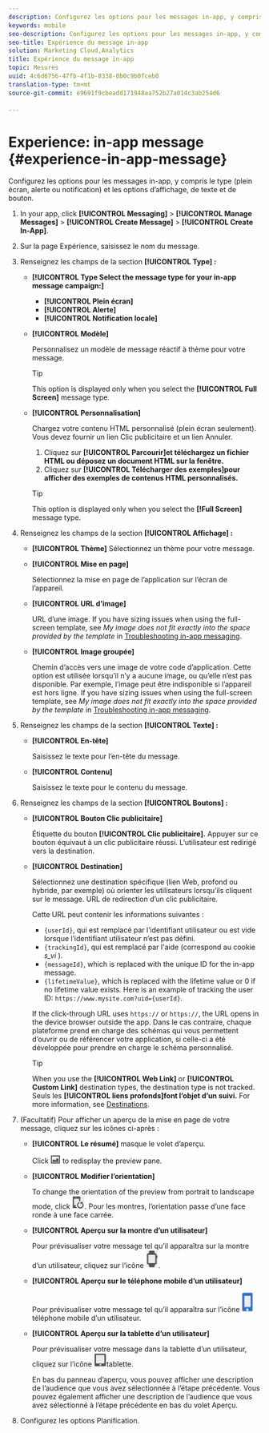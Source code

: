 ```yaml
---
description: Configurez les options pour les messages in-app, y compris le type (plein écran, alerte ou notification) et les options d’affichage, de texte et de bouton.
keywords: mobile
seo-description: Configurez les options pour les messages in-app, y compris le type (plein écran, alerte ou notification) et les options d’affichage, de texte et de bouton.
seo-title: Expérience du message in-app
solution: Marketing Cloud,Analytics
title: Expérience du message in-app
topic: Mesures
uuid: 4c6d6756-47fb-4f1b-8338-0b0c9b0fceb0
translation-type: tm+mt
source-git-commit: e9691f9cbeadd171948aa752b27a014c3ab254d6

---
```



# Experience: in-app message {#experience-in-app-message}

Configurez les options pour les messages in-app, y compris le type (plein écran, alerte ou notification) et les options d’affichage, de texte et de bouton.

1. In your app, click **[!UICONTROL Messaging]** &gt; **[!UICONTROL Manage Messages]** &gt; **[!UICONTROL Create Message]** &gt; **[!UICONTROL Create In-App]**.
1. Sur la page Expérience, saisissez le nom du message.
1. Renseignez les champs de la section **[!UICONTROL Type] :**

   * **[!UICONTROL Type
Select the message type for your in-app message campaign:]**

      * **[!UICONTROL Plein écran]**
      * **[!UICONTROL Alerte]**
      * **[!UICONTROL Notification locale]**
   * **[!UICONTROL Modèle]**

      Personnalisez un modèle de message réactif à thème pour votre message.

      >[!TIP]
      >
      >This option is displayed only when you select the **[!UICONTROL Full Screen]** message type.

   * **[!UICONTROL Personnalisation]**

      Chargez votre contenu HTML personnalisé (plein écran seulement). Vous devez fournir un lien Clic publicitaire et un lien Annuler.

      1. Cliquez sur **[!UICONTROL Parcourir]et téléchargez un fichier HTML ou déposez un document HTML sur la fenêtre.**
      1. Cliquez sur **[!UICONTROL Télécharger des exemples]pour afficher des exemples de contenus HTML personnalisés.**
      >[!TIP]
      >
      >This option is displayed only when you select the **[!Full Screen]** message type.



1. Renseignez les champs de la section **[!UICONTROL Affichage] :**

   * **[!UICONTROL Thème]**
   Sélectionnez un thème pour votre message.

   * **[!UICONTROL Mise en page]**

      Sélectionnez la mise en page de l’application sur l’écran de l’appareil.

   * **[!UICONTROL URL d’image]**

      URL d’une image. If you have sizing issues when using the full-screen template, see *My image does not fit exactly into the space provided by the template* in [Troubleshooting in-app messaging](/help/using/in-app-messaging/t-in-app-message/in-apps-ts.md).

   * **[!UICONTROL Image groupée]**

      Chemin d’accès vers une image de votre code d’application. Cette option est utilisée lorsqu’il n’y a aucune image, ou qu’elle n’est pas disponible. Par exemple, l’image peut être indisponible si l’appareil est hors ligne. If you have sizing issues when using the full-screen template, see *My image does not fit exactly into the space provided by the template* in [Troubleshooting in-app messaging](/help/using/in-app-messaging/t-in-app-message/in-apps-ts.md).


1. Renseignez les champs de la section **[!UICONTROL Texte] :**

   * **[!UICONTROL En-tête]**

      Saisissez le texte pour l’en-tête du message.

   * **[!UICONTROL Contenu]**

      Saisissez le texte pour le contenu du message.

1. Renseignez les champs de la section **[!UICONTROL Boutons] :**

   * **[!UICONTROL Bouton Clic publicitaire]**

      Étiquette du bouton **[!UICONTROL Clic publicitaire].** Appuyer sur ce bouton équivaut à un clic publicitaire réussi. L’utilisateur est redirigé vers la destination.

   * **[!UICONTROL Destination]**

      Sélectionnez une destination spécifique (lien Web, profond ou hybride, par exemple) où orienter les utilisateurs lorsqu’ils cliquent sur le message. URL de redirection d’un clic publicitaire.

      Cette URL peut contenir les informations suivantes :

      * `{userId}`, qui est remplacé par l’identifiant utilisateur ou est vide lorsque l’identifiant utilisateur n’est pas défini.
      * `{trackingId}`, qui est remplacé par l'aide (correspond au cookie *s_vi* ).
      * `{messageId}`, which is replaced with the unique ID for the in-app message.
      * `{lifetimeValue}`, which is replaced with the lifetime value or 0 if no lifetime value exists.
      Here is an example of tracking the user ID: `https://www.mysite.com?uid={userId}`.

      If the click-through URL uses `https://` or `https://`, the URL opens in the device browser outside the app. Dans le cas contraire, chaque plateforme prend en charge des schémas qui vous permettent d’ouvrir ou de référencer votre application, si celle-ci a été développée pour prendre en charge le schéma personnalisé.

      >[!TIP]
      >
      >When you use the **[!UICONTROL Web Link]** or **[!UICONTROL Custom Link]** destination types, the destination type is not tracked. Seuls les **[!UICONTROL liens profonds]font l’objet d’un suivi.** For more information, see [Destinations](/help/using/acquisition-main/c-create-destinations.md).


1. (Facultatif) Pour afficher un aperçu de la mise en page de votre message, cliquez sur les icônes ci-après :

   * **[!UICONTROL Le résumé]** masque le volet d’aperçu.

      Click ![preview](assets/icon_preview.png) to redisplay the preview pane.

   * **[!UICONTROL Modifier l’orientation]**

      To change the orientation of the preview from portrait to landscape mode, click ![orientation](assets/icon_orientation.png). Pour les montres, l’orientation passe d’une face ronde à une face carrée.

   * **[!UICONTROL Aperçu sur la montre d’un utilisateur]**

      Pour prévisualiser votre message tel qu’il apparaîtra sur la montre d’un utilisateur, cliquez sur l’icône ![de surveillance](assets/icon_watch.png).

   * **[!UICONTROL Aperçu sur le téléphone mobile d’un utilisateur]**

      Pour prévisualiser votre message tel qu’il apparaîtra sur l’icône ![de](assets/icon_phone.png)téléphone mobile d’un utilisateur.

   * **[!UICONTROL Aperçu sur la tablette d’un utilisateur]**

      Pour prévisualiser votre message dans la tablette d’un utilisateur, cliquez sur l’icône ![de la](assets/icon_tablet.png)tablette.

      En bas du panneau d’aperçu, vous pouvez afficher une description de l’audience que vous avez sélectionnée à l’étape précédente. Vous pouvez également afficher une description de l’audience que vous avez sélectionné à l’étape précédente en bas du volet Aperçu.

1. Configurez les options [](/help/using/in-app-messaging/t-in-app-message/c-schedule-in-app-message.md)Planification.
